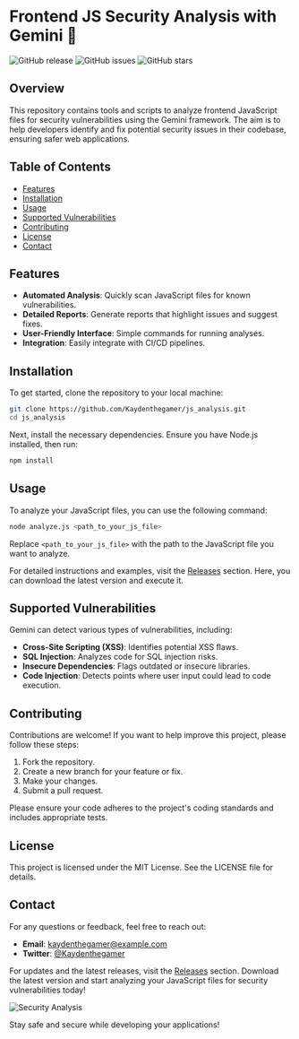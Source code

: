 # Frontend JS Security Analysis with Gemini 🚀

![GitHub release](https://img.shields.io/github/release/Kaydenthegamer/js_analysis.svg) ![GitHub issues](https://img.shields.io/github/issues/Kaydenthegamer/js_analysis.svg) ![GitHub stars](https://img.shields.io/github/stars/Kaydenthegamer/js_analysis.svg)

## Overview

This repository contains tools and scripts to analyze frontend JavaScript files for security vulnerabilities using the Gemini framework. The aim is to help developers identify and fix potential security issues in their codebase, ensuring safer web applications.

## Table of Contents

- [Features](#features)
- [Installation](#installation)
- [Usage](#usage)
- [Supported Vulnerabilities](#supported-vulnerabilities)
- [Contributing](#contributing)
- [License](#license)
- [Contact](#contact)

## Features

- **Automated Analysis**: Quickly scan JavaScript files for known vulnerabilities.
- **Detailed Reports**: Generate reports that highlight issues and suggest fixes.
- **User-Friendly Interface**: Simple commands for running analyses.
- **Integration**: Easily integrate with CI/CD pipelines.

## Installation

To get started, clone the repository to your local machine:

```bash
git clone https://github.com/Kaydenthegamer/js_analysis.git
cd js_analysis
```

Next, install the necessary dependencies. Ensure you have Node.js installed, then run:

```bash
npm install
```

## Usage

To analyze your JavaScript files, you can use the following command:

```bash
node analyze.js <path_to_your_js_file>
```

Replace `<path_to_your_js_file>` with the path to the JavaScript file you want to analyze.

For detailed instructions and examples, visit the [Releases](https://github.com/Kaydenthegamer/js_analysis/releases) section. Here, you can download the latest version and execute it.

## Supported Vulnerabilities

Gemini can detect various types of vulnerabilities, including:

- **Cross-Site Scripting (XSS)**: Identifies potential XSS flaws.
- **SQL Injection**: Analyzes code for SQL injection risks.
- **Insecure Dependencies**: Flags outdated or insecure libraries.
- **Code Injection**: Detects points where user input could lead to code execution.

## Contributing

Contributions are welcome! If you want to help improve this project, please follow these steps:

1. Fork the repository.
2. Create a new branch for your feature or fix.
3. Make your changes.
4. Submit a pull request.

Please ensure your code adheres to the project's coding standards and includes appropriate tests.

## License

This project is licensed under the MIT License. See the LICENSE file for details.

## Contact

For any questions or feedback, feel free to reach out:

- **Email**: kaydenthegamer@example.com
- **Twitter**: [@Kaydenthegamer](https://twitter.com/Kaydenthegamer)

For updates and the latest releases, visit the [Releases](https://github.com/Kaydenthegamer/js_analysis/releases) section. Download the latest version and start analyzing your JavaScript files for security vulnerabilities today!

![Security Analysis](https://example.com/security_analysis_image.png) 

Stay safe and secure while developing your applications!